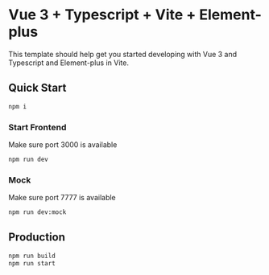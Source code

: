# Vue 3 + Typescript + Vite + Element-plus

This template should help get you started developing with Vue 3 and Typescript and Element-plus in Vite.

## Quick Start

```bash
npm i
```

### Start Frontend

Make sure port 3000 is available

```bash
npm run dev
```

### Mock

Make sure port 7777 is available

```bash
npm run dev:mock
```

## Production

```bash
npm run build
npm run start
```
